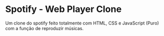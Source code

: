 # Spotify - Web Player Clone

Um clone do spotify feito totalmente com HTML, CSS e JavaScript (Puro) com a função de reproduzir músicas.
